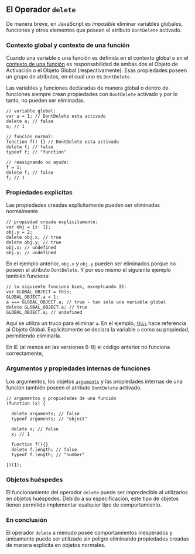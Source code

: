## El Operador `delete`

De manera breve, en JavaScript es *imposible* eliminar variables globales, funciones y otros elementos que posean el atributo `DontDelete` activado.

### Contexto global y contexto de una función

Cuando una variable o una función es definida en el contexto global o en el [contexto de una función](#function.scopes) es responsabilidad de ambas dos el Objeto de Activación o el Objeto Global (respectivamente). Esas propiedades poseen un grupo de atributos, en el cual uno es `DontDelete`. 

Las variables y funciones declaradas de manera global o dentro de funciones siempre crean propiedades con `DontDelete` activado y por lo tanto, no pueden ser eliminadas. 

    // variable global:
    var a = 1; // DontDelete esta activado
    delete a; // false
    a; // 1

    // función normal:
    function f() {} // DontDelete esta activado
    delete f; // false
    typeof f; // "function"

    // reasignando no ayuda:
    f = 1;
    delete f; // false
    f; // 1

### Propiedades explicitas

Las propiedades creadas explícitamente pueden ser eliminadas normalmente.

    // propiedad creada explicitamente:
    var obj = {x: 1};
    obj.y = 2;
    delete obj.x; // true
    delete obj.y; // true
    obj.x; // undefined
    obj.y; // undefined

En el ejemplo anterior, `obj.x` y `obj.y` pueden ser eliminados porque no poseen el atributo `DontDelete`. Y por eso mismo el siguiente ejemplo también funciona:

    // lo siguiente funciona bien, exceptuando IE:
    var GLOBAL_OBJECT = this;
    GLOBAL_OBJECT.a = 1;
    a === GLOBAL_OBJECT.a; // true - tan solo una variable global
    delete GLOBAL_OBJECT.a; // true
    GLOBAL_OBJECT.a; // undefined

Aquí se utiliza un truco para eliminar `a`. En el ejemplo, [`this`](#function.this) hace referencia al Objeto Global. Explícitamente se declara la variable `a` como su propiedad, permitiendo eliminarla.

En IE (al menos en las versiones 6-8) el código anterior no funciona correctamente,

### Argumentos y propiedades internas de funciones

Los argumentos, los objetos [`arguments`](#function.arguments) y las propiedades internas de una función también poseen el atributo `DontDelete` activado.

    // argumentos y propiedades de una función
    (function (x) {
    
      delete arguments; // false
      typeof arguments; // "object"
      
      delete x; // false
      x; // 1
      
      function f(){}
      delete f.length; // false
      typeof f.length; // "number"
      
    })(1);

### Objetos huéspedes

El funcionamiento del operador `delete` puede ser impredecible al utilizarlos en objetos huéspedes. Debido a su especificación, este tipo de objetos tienen permitido implementar cualquier tipo de comportamiento.

### En conclusión

El operador `delete` a menudo posee comportamientos inesperados y únicamente puede ser utilizado sin peligro eliminando propiedades creadas de manera explícita en objetos normales.
